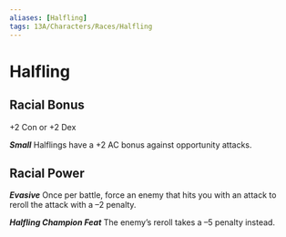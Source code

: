 ```yaml
---
aliases: [Halfling]
tags: 13A/Characters/Races/Halfling
---
```

# Halfling

## Racial Bonus

+2 Con or +2 Dex

*__Small__*
Halflings have a +2 AC bonus against opportunity attacks.

## Racial Power

*__Evasive__*
Once per battle, force an enemy that hits you with an attack to reroll the attack with a –2 penalty.

*__Halfling Champion Feat__*
The enemy’s reroll takes a –5 penalty instead.
